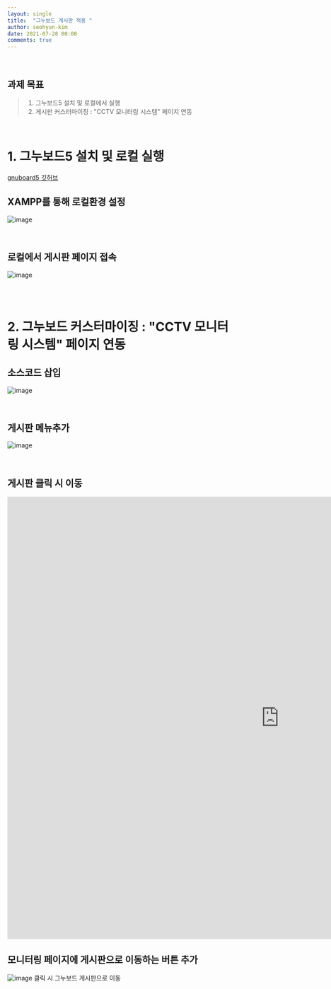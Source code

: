 ```yaml
---
layout: single
title:  "그누보드 게시판 적용 "
author: seohyun-kim
date: 2021-07-28 00:00
comments: true
---
```


<br />  

## 과제 목표  
> 1. 그누보드5 설치 및 로컬에서 실행
> 2. 게시판 커스터마이징 : "CCTV 모니터링 시스템" 페이지 연동

<br>  

# 1. 그누보드5 설치 및 로컬 실행

[gnuboard5 깃허브](https://github.com/gnuboard/gnuboard5/commits/master)  


## XAMPP를 통해 로컬환경 설정  

![image](https://user-images.githubusercontent.com/61939286/127198906-6ad51631-45cc-48de-97c6-b614005050c3.png)

<br>  

## 로컬에서 게시판 페이지 접속  

![image](https://user-images.githubusercontent.com/61939286/127199212-3657fa09-ccb4-461f-b96d-ac2293b84bc0.png)

<br>  
<br>  

# 2. 그누보드 커스터마이징 : "CCTV 모니터링 시스템" 페이지 연동


## 소스코드 삽입  

![image](https://user-images.githubusercontent.com/61939286/127200111-21be0b49-9c08-4c18-8cef-f8416744b342.png)  

<br>  

## 게시판 메뉴추가  

![image](https://user-images.githubusercontent.com/61939286/127200441-131c5b0d-2514-468f-a214-e8e5ffde5eae.png)

<br>  

## 게시판 클릭 시 이동

<iframe width="1228" height="1000" src="https://www.youtube.com/embed/nqnhTkTFEgM" title="YouTube video player" frameborder="0" allow="accelerometer; autoplay; clipboard-write; encrypted-media; gyroscope; picture-in-picture" allowfullscreen></iframe>  


<br>  


## 모니터링 페이지에 게시판으로 이동하는 버튼 추가
![image](https://user-images.githubusercontent.com/61939286/127299618-97c1bda0-933e-4fb1-88fb-c4cc52dbc9ab.png)
클릭 시 그누보드 게시판으로 이동

